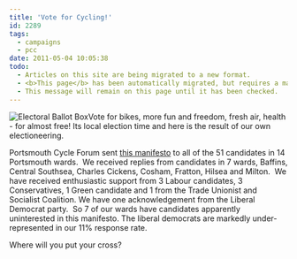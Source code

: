 ```yaml
---
title: 'Vote for Cycling!'
id: 2289
tags:
  - campaigns
  - pcc
date: 2011-05-04 10:05:38
todo:
  - Articles on this site are being migrated to a new format.
  - <b>This page</b> has been automatically migrated, but requires a manual check-&amp;-tune to ensure the format and links all work as expected.
  - This message will remain on this page until it has been checked.
---
```


![Electoral Ballot Box](/assets/Electoral-Ballot-Box--185x300.jpg "Electoral Ballot Box")Vote for bikes, more fun and freedom, fresh air, health - for almost free! Its local election time and here is the result of our own electioneering.

Portsmouth Cycle Forum sent [this manifesto](http://www.pompeybug.co.uk/wp-content/uploads/2010/02/pcf-manifesto.pdf "PCF Manifesto") to all of the 51 candidates in 14 Portsmouth wards.  We received replies from candidates in 7 wards, Baffins, Central Southsea, Charles Cickens, Cosham, Fratton, Hilsea and Milton.  We have received enthusiastic support from 3 Labour candidates, 3 Conservatives, 1 Green candidate and 1 from the Trade Unionist and Socialist Coalition. We have one acknowledgement from the Liberal Democrat party.  So 7 of our wards have candidates apparently uninterested in this manifesto. The liberal democrats are markedly under-represented in our 11% response rate.

Where will you put your cross?